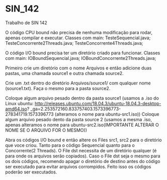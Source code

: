 # SIN_142
Trabalho de SIN 142

O código CPU bound não precisa de nenhuma modificação para rodar, apenas compilar e executar.
Classes com main: TesteSequencial.java; TesteConcorrente2Threads.java; TesteConcorrente4Threads.java;

O código I/O bound precisa ter um diretório criado para funcionar.
Classes com main: IOBoundSequencial.java; IOBoundConcorrente2Threads.java;

Primeiro crie um diretório com o nome Arquivos e então adicione duas pastas, uma chamada source1 e outra chamada source2.

Crie um .txt dentro do diretório Arquivos/source1/ com qualquer nome (source1.txt). Faça o mesmo para a pasta source2.

Coloque algum arquivo pesado dentro da pasta source1 (usamos a .iso do Linux ubuntu: http://releases.ubuntu.com/18.04.3/ubuntu-18.04.3-desktop-amd64.iso?
_ga=2.253572160.833757403.1573396773-278341719.1573396773 (alteramos o nome para ubuntu-src1.iso))
Coloque algum arquivo pesado dento da pasta source 2 (usamos a mesma .iso, apenas alteramos o nome para ubuntu-src2.iso(IMPORTANTE ALTERAR
O NOME SE O ARQUIVO FOR O MESMO))

Abra os códigos I/O bound e então altere os Files src1, src2 para o diretório que voce criou. Tanto para o código Sequencial quanto para
o Concorrente(2 Threads).
O File dst necessita de um diretório qualquer (é para onde os arquivos serão copiados).
Caso o File dst seja o mesmo para os dois códigos, recomendo apagar o diretório de destino antes do código ser executado para evitar 
arquivos corrompidos.
Feito isso os códigos poderão ser executados.
